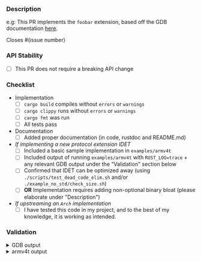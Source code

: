 ### Description

<!-- Please include a brief description of what is being added/changed -->

e.g: This PR implements the `foobar` extension, based off the GDB documentation [here](https://sourceware.org/gdb/onlinedocs/gdb/Remote-Protocol.html).

Closes #(issue number) <!-- if appropriate --> 

### API Stability

- [ ] This PR does not require a breaking API change

<!-- If it does require making a breaking API change, please elaborate why -->

### Checklist

- Implementation
  - [ ] `cargo build` compiles without `errors` or `warnings`
  - [ ] `cargo clippy` runs without `errors` or `warnings`
  - [ ] `cargo fmt` was run
  - [ ] All tests pass
- Documentation
  - [ ] Added proper documentation (in code, rustdoc and README.md)
- _If implementing a new protocol extension IDET_
  - [ ] Included a basic sample implementation in `examples/armv4t`
  - [ ] Included output of running `examples/armv4t` with `RUST_LOG=trace` + any relevant GDB output under the "Validation" section below
  - [ ] Confirmed that IDET can be optimized away (using `./scripts/test_dead_code_elim.sh` and/or `./example_no_std/check_size.sh`)
  - [ ] **OR** Implementation requires adding non-optional binary bloat (please elaborate under "Description")
- _If upstreaming an `Arch` implementation_
  - [ ] I have tested this code in my project, and to the best of my knowledge, it is working as intended.

<!-- If you are implementing `gdbstub` in an open-source project, consider updating the README.md's "Real World Examples" section to link back to your project! -->

### Validation

<!-- example output, from https://github.com/daniel5151/gdbstub/pull/54 -->

<details>
<summary>GDB output</summary>

```
!!!!! EXAMPLE OUTPUT !!!!!

(gdb) info mem
Using memory regions provided by the target.
Num Enb Low Addr   High Addr  Attrs 
0   y  	0x00000000 0x100000000 rw nocache 
```

</details>

<details>
<summary>armv4t output</summary>

```
!!!!! EXAMPLE OUTPUT !!!!!

    Finished dev [unoptimized + debuginfo] target(s) in 0.01s
     Running `target/debug/examples/armv4t`
loading section ".text" into memory from [0x55550000..0x55550078]
Setting PC to 0x55550000
Waiting for a GDB connection on "127.0.0.1:9001"...
Debugger connected from 127.0.0.1:37142
 TRACE gdbstub::gdbstub_impl > <-- +
 TRACE gdbstub::gdbstub_impl > <-- $qSupported:multiprocess+;swbreak+;hwbreak+;qRelocInsn+;fork-events+;vfork-events+;exec-events+;vContSupported+;QThreadEvents+;no-resumed+;xmlRegisters=i386#6a
 TRACE gdbstub::protocol::response_writer > --> $PacketSize=1000;vContSupported+;multiprocess+;QStartNoAckMode+;ReverseContinue+;ReverseStep+;QDisableRandomization+;QEnvironmentHexEncoded+;QEnvironmentUnset+;QEnvironmentReset+;QStartupWithShell+;QSetWorkingDir+;swbreak+;hwbreak+;qXfer:features:read+;qXfer:memory-map:read+#e4
 TRACE gdbstub::gdbstub_impl              > <-- +
 TRACE gdbstub::gdbstub_impl              > <-- $vMustReplyEmpty#3a
 INFO  gdbstub::gdbstub_impl              > Unknown command: vMustReplyEmpty
 TRACE gdbstub::protocol::response_writer > --> $#00
 TRACE gdbstub::gdbstub_impl              > <-- +
 TRACE gdbstub::gdbstub_impl              > <-- $QStartNoAckMode#b0
 TRACE gdbstub::protocol::response_writer > --> $OK#9a
 TRACE gdbstub::gdbstub_impl              > <-- +
 TRACE gdbstub::gdbstub_impl              > <-- $Hgp0.0#ad
 TRACE gdbstub::protocol::response_writer > --> $OK#9a
 TRACE gdbstub::gdbstub_impl              > <-- $qXfer:features:read:target.xml:0,ffb#79
 TRACE gdbstub::protocol::response_writer > --> $l<target version="1.0"><!-- custom override string --><architecture>armv4t</architecture></target>#bb
 TRACE gdbstub::gdbstub_impl              > <-- $qTStatus#49
 INFO  gdbstub::gdbstub_impl              > Unknown command: qTStatus
 TRACE gdbstub::protocol::response_writer > --> $#00
 TRACE gdbstub::gdbstub_impl              > <-- $?#3f
 TRACE gdbstub::protocol::response_writer > --> $S05#b8
 TRACE gdbstub::gdbstub_impl              > <-- $qfThreadInfo#bb
 TRACE gdbstub::protocol::response_writer > --> $mp01.01#cd
 TRACE gdbstub::gdbstub_impl              > <-- $qsThreadInfo#c8
 TRACE gdbstub::protocol::response_writer > --> $l#6c
 TRACE gdbstub::gdbstub_impl              > <-- $qAttached:1#fa
GDB queried if it was attached to a process with PID 1
 TRACE gdbstub::protocol::response_writer > --> $1#31
 TRACE gdbstub::gdbstub_impl              > <-- $Hc-1#09
 TRACE gdbstub::protocol::response_writer > --> $OK#9a
 TRACE gdbstub::gdbstub_impl              > <-- $qC#b4
 INFO  gdbstub::gdbstub_impl              > Unknown command: qC
 TRACE gdbstub::protocol::response_writer > --> $#00
 TRACE gdbstub::gdbstub_impl              > <-- $g#67
 TRACE gdbstub::protocol::response_writer > --> $00000000000000000000000000000000000000000000000000000000000000000000000000000000000000000000000000000000000000107856341200005555xxxxxxxxxxxxxxxxxxxxxxxxxxxxxxxxxxxxxxxxxxxxxxxxxxxxxxxxxxxxxxxxxxxxxxxxxxxxxxxxxxxxxxxxxxxxxxxxxxxxxxxxxxxxxxxxxxxxxxxxxxxxxxxxxxxxxxxxxxxxxxxxxxxxxxxxxxxxxxxxxxxxxxxxxxxxxxxxxxxxxxxxxxxxxxxxxxxxxxxx10000000#66
 TRACE gdbstub::gdbstub_impl              > <-- $qfThreadInfo#bb
 TRACE gdbstub::protocol::response_writer > --> $mp01.01#cd
 TRACE gdbstub::gdbstub_impl              > <-- $qsThreadInfo#c8
 TRACE gdbstub::protocol::response_writer > --> $l#6c
 TRACE gdbstub::gdbstub_impl              > <-- $qXfer:memory-map:read::0,ffb#18
 TRACE gdbstub::protocol::response_writer > --> $l<?xml version="1.0"?>
<!DOCTYPE memory-map
    PUBLIC "+//IDN gnu.org//DTD GDB Memory Map V1.0//EN"
            "http://sourceware.org/gdb/gdb-memory-map.dtd">
<memory-map>
    <memory type="ram" start="0x0" length="0x100000000"/>
</memory-map>#75
 TRACE gdbstub::gdbstub_impl              > <-- $m55550000,4#61
 TRACE gdbstub::protocol::response_writer > --> $04b02de5#26
 TRACE gdbstub::gdbstub_impl              > <-- $m5554fffc,4#35
 TRACE gdbstub::protocol::response_writer > --> $00000000#7e
 TRACE gdbstub::gdbstub_impl              > <-- $m55550000,4#61
 TRACE gdbstub::protocol::response_writer > --> $04b02de5#26
 TRACE gdbstub::gdbstub_impl              > <-- $m5554fffc,4#35
 TRACE gdbstub::protocol::response_writer > --> $00000000#7e
 TRACE gdbstub::gdbstub_impl              > <-- $m55550000,2#5f
 TRACE gdbstub::protocol::response_writer > --> $04b0#f6
 TRACE gdbstub::gdbstub_impl              > <-- $m5554fffe,2#35
 TRACE gdbstub::protocol::response_writer > --> $0000#7a
 TRACE gdbstub::gdbstub_impl              > <-- $m5554fffc,2#33
 TRACE gdbstub::protocol::response_writer > --> $0000#7a
 TRACE gdbstub::gdbstub_impl              > <-- $m55550000,2#5f
 TRACE gdbstub::protocol::response_writer > --> $04b0#f6
 TRACE gdbstub::gdbstub_impl              > <-- $m5554fffe,2#35
 TRACE gdbstub::protocol::response_writer > --> $0000#7a
 TRACE gdbstub::gdbstub_impl              > <-- $m5554fffc,2#33
 TRACE gdbstub::protocol::response_writer > --> $0000#7a
 TRACE gdbstub::gdbstub_impl              > <-- $m55550000,4#61
 TRACE gdbstub::protocol::response_writer > --> $04b02de5#26
 TRACE gdbstub::gdbstub_impl              > <-- $m5554fffc,4#35
 TRACE gdbstub::protocol::response_writer > --> $00000000#7e
 TRACE gdbstub::gdbstub_impl              > <-- $m55550000,4#61
 TRACE gdbstub::protocol::response_writer > --> $04b02de5#26
 TRACE gdbstub::gdbstub_impl              > <-- $m5554fffc,4#35
 TRACE gdbstub::protocol::response_writer > --> $00000000#7e
 TRACE gdbstub::gdbstub_impl              > <-- $m55550000,4#61
 TRACE gdbstub::protocol::response_writer > --> $04b02de5#26
 TRACE gdbstub::gdbstub_impl              > <-- $m55550000,4#61
 TRACE gdbstub::protocol::response_writer > --> $04b02de5#26
 TRACE gdbstub::gdbstub_impl              > <-- $m55550000,4#61
 TRACE gdbstub::protocol::response_writer > --> $04b02de5#26
 TRACE gdbstub::gdbstub_impl              > <-- $m0,4#fd
 TRACE gdbstub::protocol::response_writer > --> $00000000#7e
```
</details>
